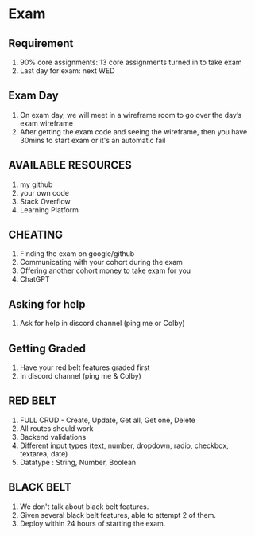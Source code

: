 # Exam

## Requirement 
1. 90% core assignments: 13 core assignments turned in to take exam
2. Last day for exam: next WED

## Exam Day
1. On exam day, we will meet in a wireframe room to go over the day’s exam wireframe
2. After getting the exam code and seeing the wireframe, then you have 30mins to start exam or it's an automatic fail

## AVAILABLE RESOURCES
1. my github
2. your own code
3. Stack Overflow
4. Learning Platform

## CHEATING
1. Finding the exam on google/github
2. Communicating with your cohort during the exam
3. Offering another cohort money to take exam for you
4. ChatGPT

## Asking for help
1. Ask for help in discord channel (ping me or Colby)

## Getting Graded
1. Have your red belt features graded first
2. In discord channel (ping me & Colby)

## RED BELT
1. FULL CRUD - Create, Update, Get all, Get one, Delete
2. All routes should work
3. Backend validations
4. Different input types (text, number, dropdown, radio, checkbox, textarea, date)
5. Datatype : String, Number, Boolean

## BLACK BELT
1. We don't talk about black belt features.
2. Given several black belt features, able to attempt 2 of them.
3. Deploy within 24 hours of starting the exam.
